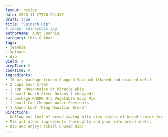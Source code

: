```yaml
--- 
layout: recipe 
date: 2020-11-27T20:29:41Z 
draft: true 
title: "Spinach Dip" 
# image: spinachdip.jpg 
authorName: Aunt Jeannie 
category: this & that 
tags: 
- jeannie 
- spinach 
- dip 
yield: # 
prepTime: # 
cookTime: # 
ingredients: 
- 10 oz. package frozen Chopped Spinach (thawed and drained well) 
- 2 cups Sour Cream 
- 1 cup ·Mayonnaise or Miracle Whip 
- 1 small bunch Green Onions ( chopped) 
- 1 package KNORR Dry Vegetable Soup Mix 
- 1 small Can Chopped Water Chestnuts 
- 1 Round Loaf 'King Hawaiian Bread' 
Directions: 
- Hollow out loaf of bread saving bite size pieces of bread center for dipping. 
- Mix all other ingredients thoroughly and pour into bread shell. 
- Dip and enjoy! (Chill unused dip) 
---
```

